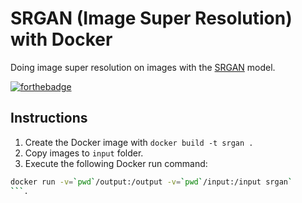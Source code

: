 # SRGAN (Image Super Resolution) with Docker
Doing image super resolution on images with the [SRGAN](https://github.com/brade31919/SRGAN-tensorflow) model.

[![forthebadge](https://forthebadge.com/images/badges/fuck-it-ship-it.svg)](https://forthebadge.com)

## Instructions
1. Create the Docker image with `docker build -t srgan .`
2. Copy images to `input` folder.
3. Execute the following Docker run command:
```sh
docker run -v=`pwd`/output:/output -v=`pwd`/input:/input srgan`
```.